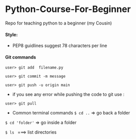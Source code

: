# Python-Course-For-Beginner
Repo for teaching python to a beginner (my Cousin)

#### Style:
* PEP8 guidlines suggest 78 characters per line

#### Git commands 
`user> git add  filename.py`

`user> git commit -m message`

`user> git push -u origin main`

* if you see any error while pushing the code to git use :

`user> git pull`

* Common terminal commands 
`$ cd ..` => go back a folder 

`$ cd 'folder'` => go inside a folder 

`$ ls ` ===> list directories 

